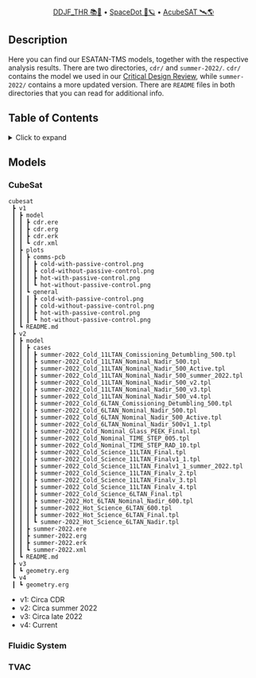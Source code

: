 <div align="center">
<p>
    <a href="https://gitlab.com/acubesat/documentation/cdr-public/-/blob/master/DDJF/DDJF_THR_ARPT.pdf">DDJF_THR 📚🧪</a> &bull;
    <a href="https://spacedot.gr/">SpaceDot 🌌🪐</a> &bull;
    <a href="https://acubesat.spacedot.gr/">AcubeSAT 🛰️🌎</a>
</p>
</div>

## Description

Here you can find our ESATAN-TMS models, together with the respective analysis results. There are two directories, `cdr/` and `summer-2022/`. `cdr/` contains the model we used in our [Critical Design Review](https://www.esa.int/Education/CubeSats_-_Fly_Your_Satellite/AcubeSAT_successfully_passes_Critical_Design_Review), while `summer-2022/` contains a more updated version. There are `README` files in both directories that you can read for additional info.

## Table of Contents

<details>
<summary>Click to expand</summary>

[[_TOC_]]

</details>

## Models

### CubeSat

```
cubesat
 ┣ v1
 ┃ ┣ model
 ┃ ┃ ┣ cdr.ere
 ┃ ┃ ┣ cdr.erg
 ┃ ┃ ┣ cdr.erk
 ┃ ┃ ┗ cdr.xml
 ┃ ┣ plots
 ┃ ┃ ┣ comms-pcb
 ┃ ┃ ┃ ┣ cold-with-passive-control.png
 ┃ ┃ ┃ ┣ cold-without-passive-control.png
 ┃ ┃ ┃ ┣ hot-with-passive-control.png
 ┃ ┃ ┃ ┗ hot-without-passive-control.png
 ┃ ┃ ┗ general
 ┃ ┃ ┃ ┣ cold-with-passive-control.png
 ┃ ┃ ┃ ┣ cold-without-passive-control.png
 ┃ ┃ ┃ ┣ hot-with-passive-control.png
 ┃ ┃ ┃ ┗ hot-without-passive-control.png
 ┃ ┗ README.md
 ┣ v2
 ┃ ┣ model
 ┃ ┃ ┣ cases
 ┃ ┃ ┃ ┣ summer-2022_Cold_11LTAN_Comissioning_Detumbling_500.tpl
 ┃ ┃ ┃ ┣ summer-2022_Cold_11LTAN_Nominal_Nadir_500.tpl
 ┃ ┃ ┃ ┣ summer-2022_Cold_11LTAN_Nominal_Nadir_500_Active.tpl
 ┃ ┃ ┃ ┣ summer-2022_Cold_11LTAN_Nominal_Nadir_500_summer_2022.tpl
 ┃ ┃ ┃ ┣ summer-2022_Cold_11LTAN_Nominal_Nadir_500_v2.tpl
 ┃ ┃ ┃ ┣ summer-2022_Cold_11LTAN_Nominal_Nadir_500_v3.tpl
 ┃ ┃ ┃ ┣ summer-2022_Cold_11LTAN_Nominal_Nadir_500_v4.tpl
 ┃ ┃ ┃ ┣ summer-2022_Cold_6LTAN_Comissioning_Detumbling_500.tpl
 ┃ ┃ ┃ ┣ summer-2022_Cold_6LTAN_Nominal_Nadir_500.tpl
 ┃ ┃ ┃ ┣ summer-2022_Cold_6LTAN_Nominal_Nadir_500_Active.tpl
 ┃ ┃ ┃ ┣ summer-2022_Cold_6LTAN_Nominal_Nadir_500v1_1.tpl
 ┃ ┃ ┃ ┣ summer-2022_Cold_Nominal_Glass_PEEK_Final.tpl
 ┃ ┃ ┃ ┣ summer-2022_Cold_Nominal_TIME_STEP_005.tpl
 ┃ ┃ ┃ ┣ summer-2022_Cold_Nominal_TIME_STEP_RAD_10.tpl
 ┃ ┃ ┃ ┣ summer-2022_Cold_Science_11LTAN_Final.tpl
 ┃ ┃ ┃ ┣ summer-2022_Cold_Science_11LTAN_Finalv1_1.tpl
 ┃ ┃ ┃ ┣ summer-2022_Cold_Science_11LTAN_Finalv1_1_summer_2022.tpl
 ┃ ┃ ┃ ┣ summer-2022_Cold_Science_11LTAN_Finalv_2.tpl
 ┃ ┃ ┃ ┣ summer-2022_Cold_Science_11LTAN_Finalv_3.tpl
 ┃ ┃ ┃ ┣ summer-2022_Cold_Science_11LTAN_Finalv_4.tpl
 ┃ ┃ ┃ ┣ summer-2022_Cold_Science_6LTAN_Final.tpl
 ┃ ┃ ┃ ┣ summer-2022_Hot_6LTAN_Nominal_Nadir_600.tpl
 ┃ ┃ ┃ ┣ summer-2022_Hot_Science_6LTAN_600.tpl
 ┃ ┃ ┃ ┣ summer-2022_Hot_Science_6LTAN_Final.tpl
 ┃ ┃ ┃ ┗ summer-2022_Hot_Science_6LTAN_Nadir.tpl
 ┃ ┃ ┣ summer-2022.ere
 ┃ ┃ ┣ summer-2022.erg
 ┃ ┃ ┣ summer-2022.erk
 ┃ ┃ ┗ summer-2022.xml
 ┃ ┗ README.md
 ┣ v3
 ┃ ┗ geometry.erg
 ┗ v4
 ┃ ┗ geometry.erg
```
- v1: Circa CDR
- v2: Circa summer 2022
- v3: Circa late 2022
- v4: Current

### Fluidic System

### TVAC
